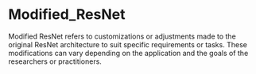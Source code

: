 # Modified_ResNet
Modified ResNet refers to customizations or adjustments made to the original ResNet architecture to suit specific requirements or tasks. These modifications can vary depending on the application and the goals of the researchers or practitioners.
